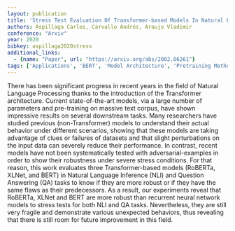 ```yaml
---
layout: publication
title: 'Stress Test Evaluation Of Transformer-based Models In Natural Language Understanding Tasks'
authors: Aspillaga Carlos, Carvallo Andrés, Araujo Vladimir
conference: "Arxiv"
year: 2020
bibkey: aspillaga2020stress
additional_links:
  - {name: "Paper", url: "https://arxiv.org/abs/2002.06261"}
tags: ['Applications', 'BERT', 'Model Architecture', 'Pretraining Methods', 'RAG', 'Security', 'Training Techniques', 'Transformer']
---
```

There has been significant progress in recent years in the field of Natural
Language Processing thanks to the introduction of the Transformer architecture.
Current state-of-the-art models, via a large number of parameters and
pre-training on massive text corpus, have shown impressive results on several
downstream tasks. Many researchers have studied previous (non-Transformer)
models to understand their actual behavior under different scenarios, showing
that these models are taking advantage of clues or failures of datasets and
that slight perturbations on the input data can severely reduce their
performance. In contrast, recent models have not been systematically tested
with adversarial-examples in order to show their robustness under severe stress
conditions. For that reason, this work evaluates three Transformer-based models
(RoBERTa, XLNet, and BERT) in Natural Language Inference (NLI) and Question
Answering (QA) tasks to know if they are more robust or if they have the same
flaws as their predecessors. As a result, our experiments reveal that RoBERTa,
XLNet and BERT are more robust than recurrent neural network models to stress
tests for both NLI and QA tasks. Nevertheless, they are still very fragile and
demonstrate various unexpected behaviors, thus revealing that there is still
room for future improvement in this field.
